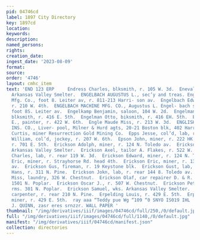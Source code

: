 ```yaml
---
pid: 04746cd
label: 1897 City Directory
key: 1897cd
location: 
keywords: 
description: 
named_persons: 
rights: 
creation_date: 
ingest_date: '2023-08-09'
format: 
source: 
order: '4746'
layout: cmhc_item
text: 'END 123 ERP     Endress Charles, blksmith, r. 105 W. 3d.  Enevalson Nels, wks.
  Arkansas Valley Smelter.  ENGELBACH AUGUSTUS L., sec’y and treas. Engelbach Machine
  Mfg. Co., foot 8. Leiter av, r. 811-213 Harri- son av.  Engelbach Edward C. H.,
  r. 210 W. 4th.  ENGELBACH MACHINE MFG. CO., Augustus L. Engel- bach sec’y and treas,
  foot 8S. Leiter av.  Engelkamp Benjamin, saloon, 104 W. 2d.  Engelman Albert G.,
  blksmith, r. 416 E. 5th.  Engelman Otto, biksmith, r. 416 EH. 5th.  Engle Charles
  E., painter, r. 422 W. 6th.  Engle Maude Miss, r. 213 W. 3d.  ENGLISH-AMERICAN UNDERWRITERS
  INS. CO., Liver- pool, Milner & Hurd agts, 20-21 Boston blk, 402 Harri- son av.  Ensley
  Curtis, miner Resurrection Gold Mining Co.  Epps Jesse, col’d, lab, r. 207 W. 6th.  Epps
  William, col’d, jockey, r. 207 W. 6th.  Epson John, miner, r. 222 HK. 3d,  Erb Edward,
  r. 701 E. 5th.  Erickson Adolph, miner, r. 124 N. Toledo av.  Erickson August, wks,
  Arkansas Valley Smelter.  Erickson Axel, tailor A. Flakes, r. 522 W. 3d.  Erickson
  Charles, lab, r. rear 119 W. 3d.  Erickson Edward, miner, r. 124 N. Toledo av.  Erickson
  Eric, miner, r. Strayhorse Rd. head 4th.  Erickson Eric, miner, r. 130 8. Toledo
  av.  Erickson Gus, fireman, r. 19 Keystone blk.  Erickson Gust, lab, r. 522 W. 3d.  Erickson
  Hans, r. 311 N. Pine.  Erickson Jokn, lab, r. rear 144 8. Toledo av.  Erickson Matilda
  Miss, laundry, 326 W. Chestnut.  Erickson Olaf, car repairer D. & R. G. R. R., r.
  1501 N. Poplar.  Erickson Oscar J., r. 507 W. Chestnut.  Erickson Peter, miner,
  rms. 301 N. Poplar.  Erickson Samuel, wks. Arkansas Valley Smelter.  Erls Perry,
  carpenter, r. rear 210 N. Pine.  Erpelding Louis, r. 429 E. 5th.  Erpelding Nicholas,
  miner, r. 429 E. 5th.  ray aaa “Teddy pue Wg “109 “0 SNYO IS019 IHL  ‘8 aN     J.
  J. QUINN, zasr eres srnzzr. WALL PAPER '
thumbnail: "/img/derivatives/iiif/images/04746cd/full/250,/0/default.jpg"
full: "/img/derivatives/iiif/images/04746cd/full/1140,/0/default.jpg"
manifest: "/img/derivatives/iiif/04746cd/manifest.json"
collection: directories
---
```

